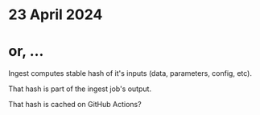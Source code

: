 # 23 April 2024
# or, …

Ingest computes stable hash of it's inputs (data, parameters, config, etc).

That hash is part of the ingest job's output.

That hash is cached on GitHub Actions?


